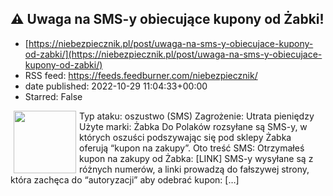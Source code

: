 ## &#x26a0;&#xfe0f; Uwaga na SMS-y obiecujące kupony od Żabki!
 - [https://niebezpiecznik.pl/post/uwaga-na-sms-y-obiecujace-kupony-od-zabki/](https://niebezpiecznik.pl/post/uwaga-na-sms-y-obiecujace-kupony-od-zabki/)
 - RSS feed: https://feeds.feedburner.com/niebezpiecznik/
 - date published: 2022-10-29 11:04:33+00:00
 - Starred: False

<a href="https://niebezpiecznik.pl/post/uwaga-na-sms-y-obiecujace-kupony-od-zabki/"><img align="left" alt="" class="alignleft tfe wp-post-image" height="100" hspace="5" src="https://niebezpiecznik.pl/wp-content/uploads/2022/10/zabka-scam2-150x150.jpg" width="100" /></a>Typ ataku: oszustwo (SMS) Zagrożenie: Utrata pieniędzy Użyte marki: Żabka Do Polaków rozsyłane są SMS-y, w których oszuści podszywając się pod sklepy Żabka oferują &#8220;kupon na zakupy&#8221;. Oto treść SMS: Otrzymałeś kupon na zakupy od Żabka: [LINK] SMS-y wysyłane są z różnych numerów, a linki prowadzą do fałszywej strony, która zachęca do &#8220;autoryzacji&#8221; aby odebrać kupon: [&#8230;]
